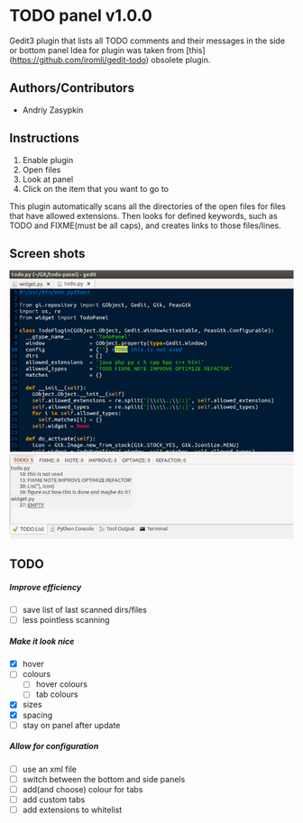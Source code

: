 # TODO panel v1.0.0
Gedit3 plugin that lists all TODO comments and their messages in the side or
bottom panel
Idea for plugin was taken from [this] (https://github.com/iromli/gedit-todo)
obsolete plugin.

## Authors/Contributors
- Andriy Zasypkin

## Instructions
1. Enable plugin
2. Open files
3. Look at panel
4. Click on the item that you want to go to

This plugin automatically scans all the directories of the open files
for files that have allowed extensions. Then looks for defined keywords,
such as TODO and FIXME(must be all caps), and creates links to those
files/lines.

## Screen shots
![Image of panal](/screenshots/1.png?raw=true "1")

## TODO

##### Improve efficiency
- [ ] save list of last scanned dirs/files
- [ ] less pointless scanning

##### Make it look nice
- [x] hover
- [ ] colours
  - [ ] hover colours
  - [ ] tab colours
- [x] sizes
- [x] spacing
- [ ] stay on panel after update

##### Allow for configuration
- [ ] use an xml file
- [ ] switch between the bottom and side panels
- [ ] add(and choose) colour for tabs
- [ ] add custom tabs
- [ ] add extensions to whitelist
